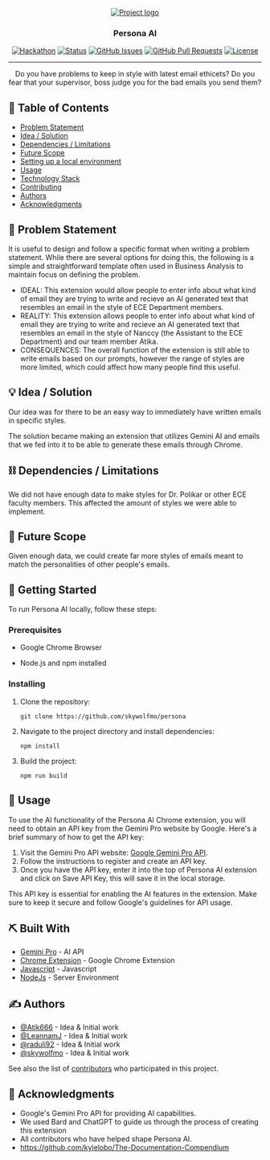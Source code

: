 <p align="center">
  <a href="" rel="noopener">
 <img src="https://i.imgur.com/AZ2iWek.png" alt="Project logo"></a>
</p>
<h3 align="center">Persona AI</h3>

<div align="center">

  [![Hackathon](https://img.shields.io/badge/hackathon-name-orange.svg)](http://skywolfmo.github.io/persona) 
  [![Status](https://img.shields.io/badge/status-active-success.svg)]() 
  [![GitHub Issues](https://img.shields.io/github/issues/kylelobo/The-Documentation-Compendium.svg)](https://github.com/skywolfmo/persona/issues)
  [![GitHub Pull Requests](https://img.shields.io/github/issues-pr/kylelobo/The-Documentation-Compendium.svg)](https://github.com/skywolfmo/persona/pulls)
  [![License](https://img.shields.io/badge/license-MIT-blue.svg)](LICENSE.md)

</div>

---

<p align="center"> Do you have problems to keep in style with latest email ethicets? Do you fear that your supervisor, boss judge you for the bad emails you send them?
    <br> 
</p>

## 📝 Table of Contents
- [Problem Statement](#problem_statement)
- [Idea / Solution](#idea)
- [Dependencies / Limitations](#limitations)
- [Future Scope](#future_scope)
- [Setting up a local environment](#getting_started)
- [Usage](#usage)
- [Technology Stack](#tech_stack)
- [Contributing](../CONTRIBUTING.md)
- [Authors](#authors)
- [Acknowledgments](#acknowledgments)

## 🧐 Problem Statement <a name = "problem_statement"></a>
It is useful to design and follow a specific format when writing a problem statement. While there are several options
for doing this, the following is a simple and straightforward template often used in Business Analysis to maintain
focus on defining the problem.

- IDEAL: This extension would allow people to enter info about what kind of email they are trying to write and recieve an AI generated text that resembles an email in the style of ECE Department members.
- REALITY: This extension allows people to enter info about what kind of email they are trying to write and recieve an AI generated text that resembles an email in the style of Nanccy (the Assistant to the ECE Department) and our team member Atika.
- CONSEQUENCES: The overall function of the extension is still able to write emails based on our prompts, however the range of styles are more limited, which could affect how many people find this useful.

## 💡 Idea / Solution <a name = "idea"></a>
Our idea was for there to be an easy way to immediately have written emails in specific styles.

The solution became making an extension that utilizes Gemini AI and emails that we fed into it to be able to generate these emails through Chrome.

## ⛓️ Dependencies / Limitations <a name = "limitations"></a>
We did not have enough data to make styles for Dr. Polikar or other ECE faculty members. This affected the amount of styles we were able to implement.

## 🚀 Future Scope <a name = "future_scope"></a>
Given enough data, we could create far more styles of emails meant to match the personalities of other people's emails.

## 🏁 Getting Started <a name = "getting_started"></a>
To run Persona AI locally, follow these steps:

### Prerequisites

- Google Chrome Browser

- Node.js and npm installed

### Installing

1. Clone the repository:

   ```
   git clone https://github.com/skywolfmo/persona
   ```

2. Navigate to the project directory and install dependencies:

   ```
   npm install
   ```
3. Build the project:

   ```
   npm run build
   ```

## 🎈 Usage <a name="usage"></a>
To use the AI functionality of the Persona AI Chrome extension, you will need to obtain an API key from the Gemini Pro website by Google. Here's a brief summary of how to get the API key:

1. Visit the Gemini Pro API website: [Google Gemini Pro API](https://makersuite.google.com/app/apikey).
2. Follow the instructions to register and create an API key.
3. Once you have the API key, enter it into the top of Persona AI extension and click on Save API Key, this will save it in the local storage.

This API key is essential for enabling the AI features in the extension. Make sure to keep it secure and follow Google's guidelines for API usage.

## ⛏️ Built With <a name = "tech_stack"></a>
- [Gemini Pro](https://www.mongodb.com/) - AI API
- [Chrome Extension](https://expressjs.com/) - Google Chrome Extension
- [Javascript](https://vuejs.org/) - Javascript
- [NodeJs](https://nodejs.org/en/) - Server Environment

## ✍️ Authors <a name = "authors"></a>
- [@Atik666](https://github.com/Atik666) - Idea & Initial work
- [@LeannamJ](https://github.com/LeannamJ) - Idea & Initial work
- [@raduli92](https://github.com/raduli92) - Idea & Initial work
- [@skywolfmo](https://github.com/skywolfmo) - Idea & Initial work

See also the list of [contributors](https://github.com/skywolfmo/persona/contributors) 
who participated in this project.

## 🎉 Acknowledgments <a name = "acknowledgments"></a>
- Google's Gemini Pro API for providing AI capabilities.
- We used Bard and ChatGPT to guide us through the process of creating this extension
- All contributors who have helped shape Persona AI.
- https://github.com/kylelobo/The-Documentation-Compendium